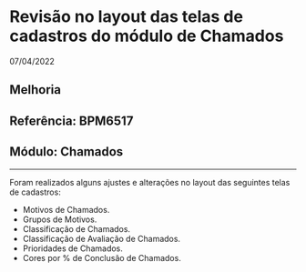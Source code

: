 # Revisão no layout das telas de cadastros do módulo de Chamados
07/04/2022
## Melhoria
## Referência: BPM6517
## Módulo: Chamados
***

Foram realizados alguns ajustes e alterações no layout das seguintes telas de cadastros:

* Motivos de Chamados.
* Grupos de Motivos.
* Classificação de Chamados.
* Classificação de Avaliação de Chamados.
* Prioridades de Chamados.
* Cores por % de Conclusão de Chamados.
